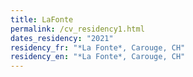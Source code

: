 ```yaml
---
title: LaFonte
permalink: /cv_residency1.html
dates_residency: "2021"
residency_fr: "*La Fonte*, Carouge, CH"
residency_en: "*La Fonte*, Carouge, CH"
---
```

